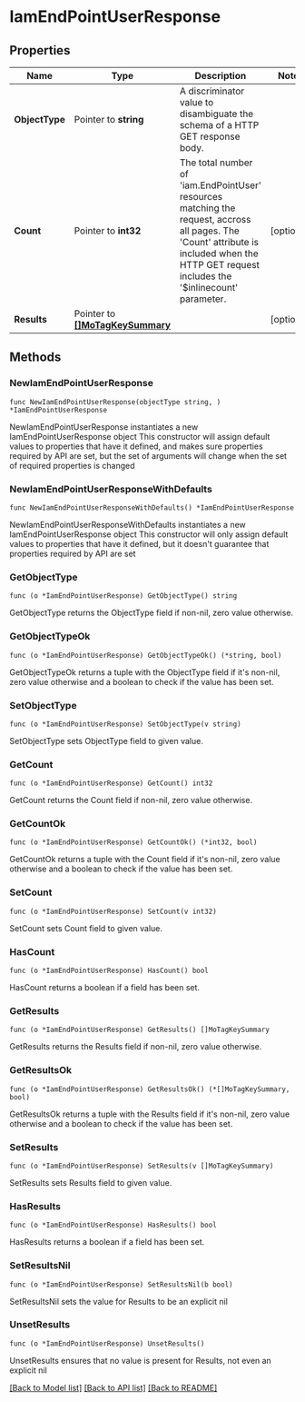 # IamEndPointUserResponse

## Properties

Name | Type | Description | Notes
------------ | ------------- | ------------- | -------------
**ObjectType** | Pointer to **string** | A discriminator value to disambiguate the schema of a HTTP GET response body. | 
**Count** | Pointer to **int32** | The total number of &#39;iam.EndPointUser&#39; resources matching the request, accross all pages. The &#39;Count&#39; attribute is included when the HTTP GET request includes the &#39;$inlinecount&#39; parameter. | [optional] 
**Results** | Pointer to [**[]MoTagKeySummary**](MoTagKeySummary.md) |  | [optional] 

## Methods

### NewIamEndPointUserResponse

`func NewIamEndPointUserResponse(objectType string, ) *IamEndPointUserResponse`

NewIamEndPointUserResponse instantiates a new IamEndPointUserResponse object
This constructor will assign default values to properties that have it defined,
and makes sure properties required by API are set, but the set of arguments
will change when the set of required properties is changed

### NewIamEndPointUserResponseWithDefaults

`func NewIamEndPointUserResponseWithDefaults() *IamEndPointUserResponse`

NewIamEndPointUserResponseWithDefaults instantiates a new IamEndPointUserResponse object
This constructor will only assign default values to properties that have it defined,
but it doesn't guarantee that properties required by API are set

### GetObjectType

`func (o *IamEndPointUserResponse) GetObjectType() string`

GetObjectType returns the ObjectType field if non-nil, zero value otherwise.

### GetObjectTypeOk

`func (o *IamEndPointUserResponse) GetObjectTypeOk() (*string, bool)`

GetObjectTypeOk returns a tuple with the ObjectType field if it's non-nil, zero value otherwise
and a boolean to check if the value has been set.

### SetObjectType

`func (o *IamEndPointUserResponse) SetObjectType(v string)`

SetObjectType sets ObjectType field to given value.


### GetCount

`func (o *IamEndPointUserResponse) GetCount() int32`

GetCount returns the Count field if non-nil, zero value otherwise.

### GetCountOk

`func (o *IamEndPointUserResponse) GetCountOk() (*int32, bool)`

GetCountOk returns a tuple with the Count field if it's non-nil, zero value otherwise
and a boolean to check if the value has been set.

### SetCount

`func (o *IamEndPointUserResponse) SetCount(v int32)`

SetCount sets Count field to given value.

### HasCount

`func (o *IamEndPointUserResponse) HasCount() bool`

HasCount returns a boolean if a field has been set.

### GetResults

`func (o *IamEndPointUserResponse) GetResults() []MoTagKeySummary`

GetResults returns the Results field if non-nil, zero value otherwise.

### GetResultsOk

`func (o *IamEndPointUserResponse) GetResultsOk() (*[]MoTagKeySummary, bool)`

GetResultsOk returns a tuple with the Results field if it's non-nil, zero value otherwise
and a boolean to check if the value has been set.

### SetResults

`func (o *IamEndPointUserResponse) SetResults(v []MoTagKeySummary)`

SetResults sets Results field to given value.

### HasResults

`func (o *IamEndPointUserResponse) HasResults() bool`

HasResults returns a boolean if a field has been set.

### SetResultsNil

`func (o *IamEndPointUserResponse) SetResultsNil(b bool)`

 SetResultsNil sets the value for Results to be an explicit nil

### UnsetResults
`func (o *IamEndPointUserResponse) UnsetResults()`

UnsetResults ensures that no value is present for Results, not even an explicit nil

[[Back to Model list]](../README.md#documentation-for-models) [[Back to API list]](../README.md#documentation-for-api-endpoints) [[Back to README]](../README.md)


